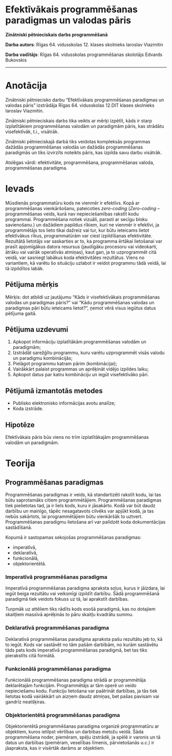 Efektīvākais programmēšanas paradigmas un valodas pāris
===
**Zinātniski pētnieciskais darbs programmēšanā**

**Darba autors**: Rīgas 64. vidusskolas 12. klases skolnieks Iaroslav Viazmitin

**Darba vadītājs**: Rīgas 64. vidusskolas programmēšanas skolotājs Edvards Bukovskis
<hr>

# Anotācija
Zinātniski pētniecisko darbu “Efektīvākais programmēšanas paradigmas un valodas pāris” izstrādāja Rīgas 64. vidusskolas 12.DIT klases skolnieks Iaroslav Viazmitin.

Zinātniski pētnieciskais darbs tika veikts ar mērķi izpētīt, kāds ir starp izplatītākiem programmēšanas valodām un paradigmām pāris, kas strādātu visefektīvāk, t.i., visātrāk.

Zinātniski pētnieciskajā darbā tiks veidotas kompleksās programmas dažādās programmēšanas valodās un dažādās programmēšanas paradigmās un tiks izvirzīts noteikts pāris, kas izpilda savu darbu visātrāk.

Atslēgas vārdi: efektivitāte, programmēšana, programmēšanas valoda, programmēšanas paradigma.
# Ievads
Mūsdienās programmatūru kods ne vienmēr ir efektīvs. Kopā ar programmēšanas vienkāršošanu, pateicoties *zero-coding* (*Zero-coding* – programmēšanas veids, kurā nav nepieciešamības rakstīt kodu programmai. Programmēšana notiek vizuāli, parasti ar secīgu bloku savienošanu.) un dažādiem papildus rīkiem, kuri ne vienmēr ir efektīvi, ja programmētājs tos lieto tikai dažreiz vai tur, kur būtu ieteicams lietot efektīvākus rīkus, programmatūrām var ciest izpildīšanas efektivitāte. Rezultātā lietotājs var saskarties ar to, ka programma ērtākai lietošanai var prasīt apjomīgākus datora resursus (jaudīgāku procesoru vai videokarti, ātrāku vai vairāk operatīvās atmiņas), kaut gan, ja to uzprogrammēt citā veidā, var sasniegt labākus koda efektivitātes rezultātus. Viens no variantiem, kā varētu šo situāciju uzlabot ir veidot programmu tādā veidā, lai tā izpildītos labāk.
## Pētījuma mērķis
Mērķis: dot atbildi uz jautājumu “Kāds ir visefektīvākais programmēšanas valodas un paradigmas pāris?” vai “Kādu programmēšanas valodas un paradigmas pāri būtu ieteicams lietot?”, ņemot vērā visus iegūtus datus pētījuma gaitā.
## Pētījuma uzdevumi
1. Apkopot informāciju izplatītākām programmēšanas valodām un paradigmām;
2. Izstrādāt sarežģītu programmu, kuru varētu uzprogrammēt visās valodu un paradigmu kombinācijās;
3. Pielāgot programmu katram pārim (kombinācijai);
4. Vairākkārt palaist programmas un aprēķināt vidējo izpildes laiku;
5. Apkopot datus par katru kombināciju un iegūt visefektīvāko pāri.
## Pētījumā izmantotās metodes
* Publisko elektronisko informācijas avotu analīze;
* Koda izstrāde.
## Hipotēze
Efektīvākais pāris būs viens no trīm izplatītākajām programmēšanas valodām un paradigmām.
# Teorija
## Programmēšanas paradigmas
Programmēšanas paradigmas ir veids, kā standartizēti rakstīt kodu, lai tas būtu saprotamāks citiem programmētājiem. Programmēšanas paradigmas tiek pielietotas tad, ja ir liels kods, kuru ir jāsakārto. Kodā var būt daudz darbību un mainīgo, tāpēc nesagatavots cilvēks var apjūkt kodā, ja tas nebūs sakārtots, lai programmētājiem būtu vienkāršāk to uztvert. Programmēšanas paradigmu lietošana arī var palīdzēt koda dokumentācijas sastādīšanā.

Kopumā ir sastopamas sekojošas programmēšanas paradigmas:
* imperatīvā,
* deklaratīvā,
* funkcionālā,
* objektorientētā.
### Imperatīvā programmēšanas paradigma
Imperatīvā programmēšanas paradigma apraksta soļus, kurus ir jāizdara, lai iegūt beiga rezultātu vai veiksmīgi izpildīt darbību. Šādā programmēšanā paradigmā tiek veidots fokuss uz tā, lai aprakstīt darbības.

Turpmāk uz attēliem tiks rādīts kods esošā paradigmā, kas no dotajiem skaitļiem massīvā aprēķinās to pāru skaitļu kvadrātu summu.

### Deklaratīvā programmēšanas paradigma
Deklaratīvā programmēšanas paradigma apraksta pašu rezultātu jeb to, kā to iegūt. Kods var sastāvēt no tām pašām darbībām, no kurām sastāvētu tāds pats kods imperatīvā programmēšanas paradigmā, bet tas tiks pierakstīts citā formātā.
### Funkcionālā programmēšanas paradigma
Funkcionālā programmēšanas paradigma strādā ar programmētāja deklarētajām funkcijām. Programmētājs ar tām operē un veido nepieciešamu kodu. Funkciju lietošana var paātrināt darbības, ja tās tiek lietotas kodā vairākkārt un aizņem daudz atmiņas, bet pašas pavisam vai gandrīz neatšķiras.
### Objektorientētā programmēšanas paradigma
Objektorientētā programmēšanas paradigma organizē programmatūru ar objektiem, kuros ietilpst vērtības un darbības metožu veidā. Šāda programmēšana noder, piemēram, spēļu izstrādē, ja spēlē ir varonis un tā datus un darbības (piemēram, veselības līmenis, pārvietošanās u.c.) ir jāapraksta, kas ir visērtāk darāms ar objektiem.
